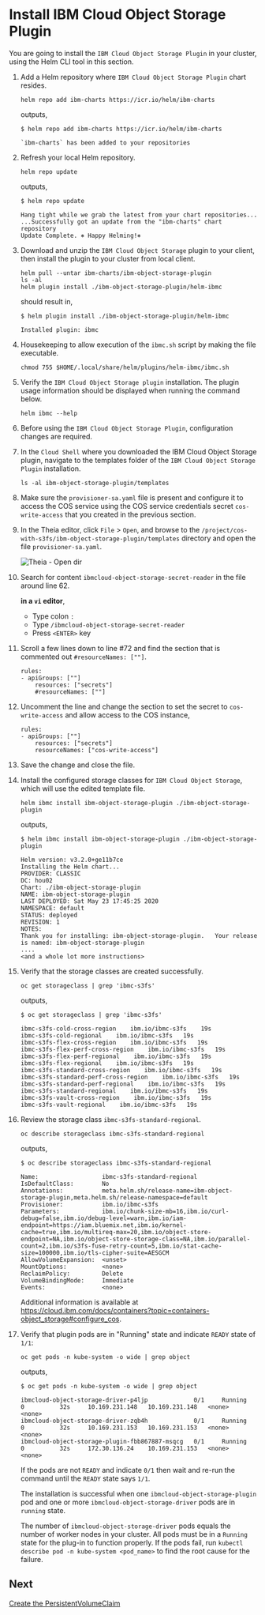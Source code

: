 # Install IBM Cloud Object Storage Plugin

You are going to install the `IBM Cloud Object Storage Plugin` in your cluster, using the Helm CLI tool in this section.

1. Add a Helm repository where `IBM Cloud Object Storage Plugin` chart resides.

    ```
    helm repo add ibm-charts https://icr.io/helm/ibm-charts
    ```

    outputs,

    ```
    $ helm repo add ibm-charts https://icr.io/helm/ibm-charts

    `ibm-charts` has been added to your repositories
    ```

1. Refresh your local Helm repository.

    ```
    helm repo update
    ```

    outputs,

    ```
    $ helm repo update

    Hang tight while we grab the latest from your chart repositories...
    ...Successfully got an update from the "ibm-charts" chart repository
    Update Complete. ⎈ Happy Helming!⎈ 
    ```

1. Download and unzip the `IBM Cloud Object Storage` plugin to your client, then install the plugin to your cluster from local client.

    ```
    helm pull --untar ibm-charts/ibm-object-storage-plugin
    ls -al
    helm plugin install ./ibm-object-storage-plugin/helm-ibmc
    ```

    should result in,

    ```
    $ helm plugin install ./ibm-object-storage-plugin/helm-ibmc

    Installed plugin: ibmc
    ```

1. Housekeeping to allow execution of the `ibmc.sh` script by making the file executable.

    ```
    chmod 755 $HOME/.local/share/helm/plugins/helm-ibmc/ibmc.sh
    ```

1. Verify the `IBM Cloud Object Storage plugin` installation. The plugin usage information should be displayed when running the command below.

    ```
    helm ibmc --help
    ```

1. Before using the `IBM Cloud Object Storage Plugin`, configuration changes are required.
1. In the `Cloud Shell` where you downloaded the IBM Cloud Object Storage plugin, navigate to the templates folder of the `IBM Cloud Object Storage Plugin` installation.

    ```
    ls -al ibm-object-storage-plugin/templates
    ```

1. Make sure the `provisioner-sa.yaml` file is present and configure it to access the COS service using the COS service credentials secret `cos-write-access` that you created in the previous section.

1. In the Theia editor, click `File` > `Open`, and browse to the `/project/cos-with-s3fs/ibm-object-storage-plugin/templates` directory and open the file `provisioner-sa.yaml`.

    ![Theia - Open dir](../.gitbook/images/cos-with-s3fs/theia-open-dir.png)

1. Search for content `ibmcloud-object-storage-secret-reader` in the file around line 62.

    **in a `vi` editor**,
    - Type colon `:`
    - Type `/ibmcloud-object-storage-secret-reader`
    - Press `<ENTER>` key

1. Scroll a few lines down to line #72 and find the section that is commented out `#resourceNames: [""]`.

    ``` 
    rules:
    - apiGroups: [""]
        resources: ["secrets"]
        #resourceNames: [""]
    ```

1. Uncomment the line and change the section to set the secret to `cos-write-access` and allow access to the COS instance,

    ```
    rules:
    - apiGroups: [""]
        resources: ["secrets"]
        resourceNames: ["cos-write-access"]
    ```

1. Save the change and close the file.

1. Install the configured storage classes for `IBM Cloud Object Storage`, which will use the edited template file.

    ```
    helm ibmc install ibm-object-storage-plugin ./ibm-object-storage-plugin
    ```

    outputs,

    ```
    $ helm ibmc install ibm-object-storage-plugin ./ibm-object-storage-plugin

    Helm version: v3.2.0+ge11b7ce
    Installing the Helm chart...
    PROVIDER: CLASSIC
    DC: hou02
    Chart: ./ibm-object-storage-plugin
    NAME: ibm-object-storage-plugin
    LAST DEPLOYED: Sat May 23 17:45:25 2020
    NAMESPACE: default
    STATUS: deployed
    REVISION: 1
    NOTES:
    Thank you for installing: ibm-object-storage-plugin.   Your release is named: ibm-object-storage-plugin
    ....
    <and a whole lot more instructions>
    ```

1. Verify that the storage classes are created successfully.

    ```
    oc get storageclass | grep 'ibmc-s3fs'
    ```

    outputs,

    ```
    $ oc get storageclass | grep 'ibmc-s3fs'

    ibmc-s3fs-cold-cross-region    ibm.io/ibmc-s3fs    19s
    ibmc-s3fs-cold-regional    ibm.io/ibmc-s3fs   19s
    ibmc-s3fs-flex-cross-region    ibm.io/ibmc-s3fs   19s
    ibmc-s3fs-flex-perf-cross-region    ibm.io/ibmc-s3fs   19s
    ibmc-s3fs-flex-perf-regional    ibm.io/ibmc-s3fs   19s
    ibmc-s3fs-flex-regional    ibm.io/ibmc-s3fs   19s
    ibmc-s3fs-standard-cross-region    ibm.io/ibmc-s3fs   19s
    ibmc-s3fs-standard-perf-cross-region    ibm.io/ibmc-s3fs   19s
    ibmc-s3fs-standard-perf-regional    ibm.io/ibmc-s3fs   19s
    ibmc-s3fs-standard-regional    ibm.io/ibmc-s3fs   19s
    ibmc-s3fs-vault-cross-region    ibm.io/ibmc-s3fs   19s
    ibmc-s3fs-vault-regional    ibm.io/ibmc-s3fs   19s
    ```

1. Review the storage class `ibmc-s3fs-standard-regional`.

    ```
    oc describe storageclass ibmc-s3fs-standard-regional
    ```

    outputs,

    ```
    $ oc describe storageclass ibmc-s3fs-standard-regional

    Name:                  ibmc-s3fs-standard-regional
    IsDefaultClass:        No
    Annotations:           meta.helm.sh/release-name=ibm-object-storage-plugin,meta.helm.sh/release-namespace=default
    Provisioner:           ibm.io/ibmc-s3fs
    Parameters:            ibm.io/chunk-size-mb=16,ibm.io/curl-debug=false,ibm.io/debug-level=warn,ibm.io/iam-endpoint=https://iam.bluemix.net,ibm.io/kernel-cache=true,ibm.io/multireq-max=20,ibm.io/object-store-endpoint=NA,ibm.io/object-store-storage-class=NA,ibm.io/parallel-count=2,ibm.io/s3fs-fuse-retry-count=5,ibm.io/stat-cache-size=100000,ibm.io/tls-cipher-suite=AESGCM
    AllowVolumeExpansion:  <unset>
    MountOptions:          <none>
    ReclaimPolicy:         Delete
    VolumeBindingMode:     Immediate
    Events:                <none>
    ```

    Additional information is available at https://cloud.ibm.com/docs/containers?topic=containers-object_storage#configure_cos.

1. Verify that plugin pods are in "Running" state and indicate `READY` state of `1/1`:

    ```
    oc get pods -n kube-system -o wide | grep object
    ```

    outputs,

    ```
    $ oc get pods -n kube-system -o wide | grep object

    ibmcloud-object-storage-driver-p4ljp             0/1     Running   0          32s     10.169.231.148   10.169.231.148   <none>           <none>
    ibmcloud-object-storage-driver-zqb4h             0/1     Running   0          32s     10.169.231.153   10.169.231.153   <none>           <none>
    ibmcloud-object-storage-plugin-fbb867887-msqcg   0/1     Running   0          32s     172.30.136.24    10.169.231.153   <none>           <none>
    ```

    If the pods are not `READY` and indicate `0/1` then wait and re-run the command until the `READY` state says `1/1`.

    The installation is successful when one `ibmcloud-object-storage-plugin` pod and one or more `ibmcloud-object-storage-driver` pods are in `running` state.

    The number of `ibmcloud-object-storage-driver` pods equals the number of worker nodes in your cluster. All pods must be in a `Running` state for the plug-in to function properly. If the pods fail, run `kubectl describe pod -n kube-system <pod_name>` to find the root cause for the failure.

## Next

[Create the PersistentVolumeClaim](PVC.md)